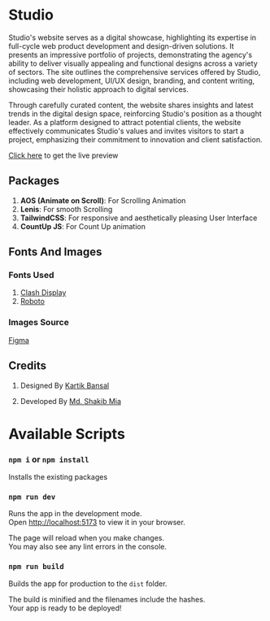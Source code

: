 # Studio

Studio's website serves as a digital showcase, highlighting its expertise in full-cycle web product development and design-driven solutions. It presents an impressive portfolio of projects, demonstrating the agency's ability to deliver visually appealing and functional designs across a variety of sectors. The site outlines the comprehensive services offered by Studio, including web development, UI/UX design, branding, and content writing, showcasing their holistic approach to digital services. 

Through carefully curated content, the website shares insights and latest trends in the digital design space, reinforcing Studio's position as a thought leader. As a platform designed to attract potential clients, the website effectively communicates Studio's values and invites visitors to start a project, emphasizing their commitment to innovation and client satisfaction.

[Click here](https://studio-farm.netlify.app/) to get the live preview

## Packages

1. **AOS (Animate on Scroll)**: For Scrolling Animation
2. **Lenis**: For smooth Scrolling
3. **TailwindCSS**: For responsive and aesthetically pleasing User Interface
4. **CountUp JS**: For Count Up animation

## Fonts And Images

### Fonts Used

1. [Clash Display](https://fonts.cdnfonts.com/css/ranade)
2. [Roboto](https://fonts.google.com/specimen/Roboto)

### Images Source

[Figma](<https://www.figma.com/file/5Qocnzgr3m9770W0Z1nPHy/Landing-Page-UI-Kit-(Community)?type=design&node-id=502-3740&mode=design&t=rHBVMBP5Pylr9JU0-0>)

## Credits

1. Designed By [Kartik Bansal](<https://www.figma.com/file/5Qocnzgr3m9770W0Z1nPHy/Landing-Page-UI-Kit-(Community)?type=design&node-id=502-3740&mode=design&t=rHBVMBP5Pylr9JU0-0>)

2. Developed By [Md. Shakib Mia](https://md-shakib-mia.web.app/)

# Available Scripts

### `npm i` or `npm install`

Installs the existing packages

### `npm run dev`

Runs the app in the development mode.\
Open [http://localhost:5173](http://localhost:5173) to view it in your browser.

The page will reload when you make changes.\
You may also see any lint errors in the console.

### `npm run build`

Builds the app for production to the `dist` folder.

The build is minified and the filenames include the hashes.\
Your app is ready to be deployed!

